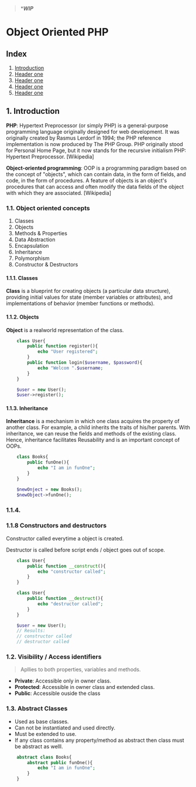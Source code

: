 > ****WIP***
# Object Oriented PHP

## Index

1. [Introduction](#1-introduction)
1. [Header one](#object-oriented-php)
1. [Header one](#object-oriented-php)
1. [Header one](#object-oriented-php)
1. [Header one](#object-oriented-php)

## 1. Introduction

**PHP**: Hypertext Preprocessor (or simply PHP) is a general-purpose programming language originally designed for web development. It was originally created by Rasmus Lerdorf in 1994; the PHP reference implementation is now produced by The PHP Group. PHP originally stood for Personal Home Page, but it now stands for the recursive initialism PHP: Hypertext Preprocessor. [Wikipedia]

**Object-oriented programming**: OOP is a programming paradigm based on the concept of "objects", which can contain data, in the form of fields, and code, in the form of procedures. A feature of objects is an object's procedures that can access and often modify the data fields of the object with which they are associated. [Wikipedia]

### 1.1. Object oriented concepts

1. Classes
2. Objects
3. Methods & Properties
4. Data Abstraction
5. Encapsulation
6. Inheritance
7. Polymorphism
8. Constructor & Destructors

#### 1.1.1. Classes
**Class** is a blueprint for creating objects (a particular data structure), providing initial values for state (member variables or attributes), and implementations of behavior (member functions or methods).

#### 1.1.2. Objects

**Object** is a realworld representation of the class.


```php
    class User{
        public function register(){
            echo "User registered";
        }
        public function login($username, $password){
            echo "Welcom ".$username;
        }
    }

    $user = new User();
    $user->register();

```

#### 1.1.3. Inheritance

**Inheritance** is a mechanism in which one class acquires the property of another class. For example, a child inherits the traits of his/her parents. With inheritance, we can reuse the fields and methods of the existing class. Hence, inheritance facilitates Reusability and is an important concept of OOPs.


```php
    class Books{
        public funOne(){
            echo "I am in funOne";
        }
    }

    $newOnject = new Books();
    $newObject->funOne();
```

### 1.1.4. 

### 1.1.8 Constructors and destructors

Constructor called everytime a object is created.

Destructor is called before script ends / object goes out of scope.

```php
    class User{
        public function __construct(){
            echo "constructor called";
        }
    }

    class User{
        public function __destruct(){
            echo "destructor called";
        }
    }

    $user = new User();
    // Results: 
    // constructor called
    // destructor called
```

### 1.2. Visibility / Access identifiers

> Apllies to both properties, variables and methods.

* **Private**: Accessible only in owner class.
* **Protected**: Accessible in owner class and extended class.
* **Public**: Accessible ouside the class

### 1.3. Abstract Classes

* Used as base classes.
* Can not be instantiated and used directly.
* Must be extended to use.
* If any class contains any property/method as abstract then class must be abstract as welll.

```php
    abstract class Books{
        abstract public funOne(){
            echo "I am in funOne";
        }
    }
```
